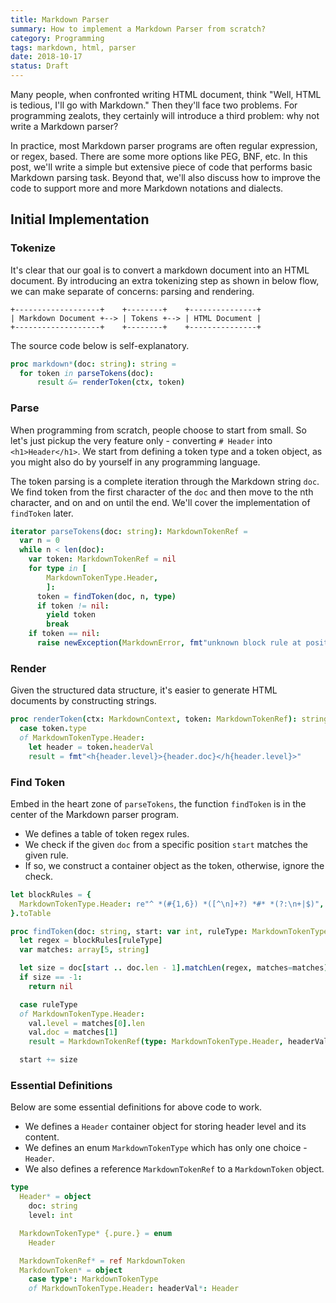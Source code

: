 ```yaml
---
title: Markdown Parser
summary: How to implement a Markdown Parser from scratch?
category: Programming
tags: markdown, html, parser
date: 2018-10-17
status: Draft
---
```


Many people, when confronted writing HTML document, think "Well, HTML is tedious, I'll go with Markdown." Then they'll face two problems. For programming zealots, they certainly will introduce a third problem: why not write a Markdown parser?

In practice, most Markdown parser programs are often regular expression, or regex, based. There are some more options like PEG, BNF, etc. In this post, we'll write a simple but extensive piece of code that performs basic Markdown parsing task. Beyond that, we'll also discuss how to improve the code to support more and more Markdown notations and dialects.

## Initial Implementation

### Tokenize

It's clear that our goal is to convert a markdown document into an HTML document.
By introducing an extra tokenizing step as shown in below flow,
we can make separate of concerns: parsing and rendering.

```
+-------------------+    +--------+    +---------------+
| Markdown Document +--> | Tokens +--> | HTML Document |
+-------------------+    +--------+    +---------------+
```

The source code below is self-explanatory.

```nim
proc markdown*(doc: string): string =
  for token in parseTokens(doc):
      result &= renderToken(ctx, token)
```

### Parse

When programming from scratch, people choose to start from small. So let's just pickup
the very feature only - converting `# Header` into `<h1>Header</h1>`. We start from
defining a token type and a token object, as you might also do by yourself in any
programming language.

The token parsing is a complete iteration through the Markdown string `doc`.
We find token from the first character of the `doc` and then move to
the nth character, and on and on until the end. We'll cover the implementation
of `findToken` later.

```nim
iterator parseTokens(doc: string): MarkdownTokenRef =
  var n = 0
  while n < len(doc):
    var token: MarkdownTokenRef = nil
    for type in [
        MarkdownTokenType.Header,
        ]:
      token = findToken(doc, n, type)
      if token != nil:
        yield token
        break
    if token == nil:
      raise newException(MarkdownError, fmt"unknown block rule at position {n}.")
```

### Render

Given the structured data structure, it's easier to generate HTML documents by
constructing strings.

```nim
proc renderToken(ctx: MarkdownContext, token: MarkdownTokenRef): string =
  case token.type
  of MarkdownTokenType.Header:
    let header = token.headerVal
    result = fmt"<h{header.level}>{header.doc}</h{header.level}>"
```

### Find Token

Embed in the heart zone of `parseTokens`, the function `findToken` is in the center
of the Markdown parser program.

* We defines a table of token regex rules.
* We check if the given `doc` from a specific position `start` matches the given rule.
* If so, we construct a container object as the token, otherwise, ignore the check.

```nim
let blockRules = {
  MarkdownTokenType.Header: re"^ *(#{1,6}) *([^\n]+?) *#* *(?:\n+|$)",
}.toTable

proc findToken(doc: string, start: var int, ruleType: MarkdownTokenType): MarkdownTokenRef =
  let regex = blockRules[ruleType]
  var matches: array[5, string]

  let size = doc[start .. doc.len - 1].matchLen(regex, matches=matches)
  if size == -1:
    return nil

  case ruleType
  of MarkdownTokenType.Header:
    val.level = matches[0].len
    val.doc = matches[1]
    result = MarkdownTokenRef(type: MarkdownTokenType.Header, headerVal: val) 

  start += size
```

### Essential Definitions

Below are some essential definitions for above code to work.

* We defines a `Header` container object for storing header level and its content.
* We defines an enum `MarkdownTokenType` which has only one choice - `Header`.
* We also defines a reference `MarkdownTokenRef` to a `MarkdownToken` object.

```nim
type
  Header* = object
    doc: string
    level: int

  MarkdownTokenType* {.pure.} = enum
    Header

  MarkdownTokenRef* = ref MarkdownToken
  MarkdownToken* = object
    case type*: MarkdownTokenType
    of MarkdownTokenType.Header: headerVal*: Header
```

